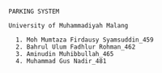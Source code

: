    
                                                                          PARKING SYSTEM 
                                                                 University of Muhammadiyah Malang
     
      1. Moh Mumtaza Firdausy Syamsuddin_459
      2. Bahrul Ulum Fadhlur Rohman_462
      3. Aminudin Muhibbullah_465
      4. Muhammad Gus Nadir_481
